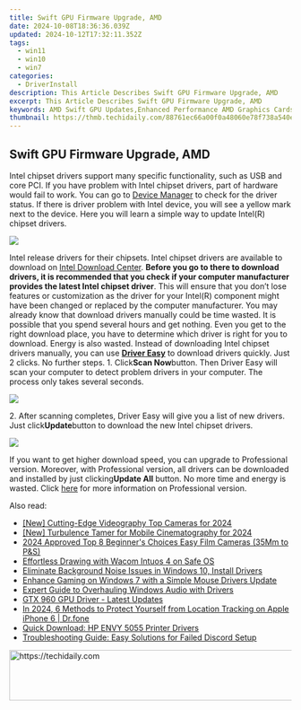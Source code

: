 ```yaml
---
title: Swift GPU Firmware Upgrade, AMD
date: 2024-10-08T18:36:36.039Z
updated: 2024-10-12T17:32:11.352Z
tags:
  - win11
  - win10
  - win7
categories:
  - DriverInstall
description: This Article Describes Swift GPU Firmware Upgrade, AMD
excerpt: This Article Describes Swift GPU Firmware Upgrade, AMD
keywords: AMD Swift GPU Updates,Enhanced Performance AMD Graphics Cards,AMD GPU Firmware Improvement,Swift Graphics Card Technology by AMD,AMD Firmware Update Guide,New AMD Graphics Card Features,Optimized AMD GPU Performance
thumbnail: https://thmb.techidaily.com/88761ec66a00f0a48060e78f738a540e311f0a473b14b1614804e43117d93320.jpg
---
```


## Swift GPU Firmware Upgrade, AMD

Intel chipset drivers support many specific functionality, such as USB and core PCI. If you have problem with Intel chipset drivers, part of hardware would fail to work. You can go to [Device Manager](https://tools.techidaily.com/drivereasy/download/) to check for the driver status. If there is driver problem with Intel device, you will see a yellow mark next to the device. Here you will learn a simple way to update Intel(R) chipset drivers.

![](https://images.drivereasy.com/wp-content/uploads/2016/07/img_5776162086979.png)

Intel release drivers for their chipsets. Intel chipset drivers are available to download on [Intel Download Center](https://downloadcenter.intel.com/). **Before you go to there to download drivers, it is recommended that you check if your computer manufacturer provides the latest Intel chipset driver**. This will ensure that you don’t lose features or customization as the driver for your Intel(R) component might have been changed or replaced by the computer manufacturer. You may already know that download drivers manually could be time wasted. It is possible that you spend several hours and get nothing. Even you get to the right download place, you have to determine which driver is right for you to download. Energy is also wasted. Instead of downloading Intel chipset drivers manually, you can use **[Driver Easy](https://tools.techidaily.com/drivereasy/download/)** to download drivers quickly. Just 2 clicks. No further steps. 1\. Click**Scan Now**button. Then Driver Easy will scan your computer to detect problem drivers in your computer. The process only takes several seconds.

![](https://images.drivereasy.com/wp-content/uploads/2017/04/img_58f090fb83f4c.png)

2\. After scanning completes, Driver Easy will give you a list of new drivers. Just click**Update**button to download the new Intel chipset drivers.

![](https://images.drivereasy.com/wp-content/uploads/2017/04/img_58f09126831a2.jpg)

 If you want to get higher download speed, you can upgrade to Professional version. Moreover, with Professional version, all drivers can be downloaded and installed by just clicking**Update All** button. No more time and energy is wasted. Click [here](https://tools.techidaily.com/drivereasy/download/) for more information on Professional version.

<ins class="adsbygoogle"
     style="display:block"
     data-ad-format="autorelaxed"
     data-ad-client="ca-pub-7571918770474297"
     data-ad-slot="1223367746"></ins>

<ins class="adsbygoogle"
     style="display:block"
     data-ad-client="ca-pub-7571918770474297"
     data-ad-slot="8358498916"
     data-ad-format="auto"
     data-full-width-responsive="true"></ins>

<span class="atpl-alsoreadstyle">Also read:</span>
<div><ul>
<li><a href="https://article-posts.techidaily.com/new-cutting-edge-videography-top-cameras-for-2024/"><u>[New] Cutting-Edge Videography Top Cameras for 2024</u></a></li>
<li><a href="https://article-files.techidaily.com/new-turbulence-tamer-for-mobile-cinematography-for-2024/"><u>[New] Turbulence Tamer for Mobile Cinematography for 2024</u></a></li>
<li><a href="https://fox-glue.techidaily.com/2024-approved-top-8-beginners-choices-easy-film-cameras-35mm-to-pands/"><u>2024 Approved Top 8 Beginner's Choices Easy Film Cameras (35Mm to P&S)</u></a></li>
<li><a href="https://driver-install.techidaily.com/effortless-drawing-with-wacom-intuos-4-on-safe-os/"><u>Effortless Drawing with Wacom Intuos 4 on Safe OS</u></a></li>
<li><a href="https://driver-install.techidaily.com/eliminate-background-noise-issues-in-windows-10-install-drivers/"><u>Eliminate Background Noise Issues in Windows 10, Install Drivers</u></a></li>
<li><a href="https://driver-install.techidaily.com/enhance-gaming-on-windows-7-with-a-simple-mouse-drivers-update/"><u>Enhance Gaming on Windows 7 with a Simple Mouse Drivers Update</u></a></li>
<li><a href="https://driver-install.techidaily.com/expert-guide-to-overhauling-windows-audio-with-drivers/"><u>Expert Guide to Overhauling Windows Audio with Drivers</u></a></li>
<li><a href="https://driver-install.techidaily.com/gtx-960-gpu-driver-latest-updates/"><u>GTX 960 GPU Driver - Latest Updates</u></a></li>
<li><a href="https://iphone-location.techidaily.com/in-2024-6-methods-to-protect-yourself-from-location-tracking-on-apple-iphone-6-drfone-by-drfone-virtual-ios/"><u>In 2024, 6 Methods to Protect Yourself from Location Tracking on Apple iPhone 6 | Dr.fone</u></a></li>
<li><a href="https://hardware-help.techidaily.com/quick-download-hp-envy-5055-printer-drivers/"><u>Quick Download: HP ENVY 5055 Printer Drivers</u></a></li>
<li><a href="https://win-solutions.techidaily.com/troubleshooting-guide-easy-solutions-for-failed-discord-setup/"><u>Troubleshooting Guide: Easy Solutions for Failed Discord Setup</u></a></li>
</ul></div>

<!-- affiliate ads begin -->
<a href="https://aligracehair.sjv.io/c/5597632/1997695/19272" target="_top" id="1997695">
  <img src="//a.impactradius-go.com/display-ad/19272-1997695" border="0" alt="https://techidaily.com" width="728" height="90"/>
</a>
<img height="0" width="0" src="https://aligracehair.sjv.io/i/5597632/1997695/19272" style="position:absolute;visibility:hidden;" border="0" />
<!-- affiliate ads end -->

